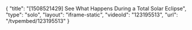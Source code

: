 {
    "title": "[1508521429] See What Happens During a Total Solar Eclipse",
    "type": "solo",
    "layout": "iframe-static",
    "videoId": "123195513",
    "url": "\/tvpembed\/123195513"
}